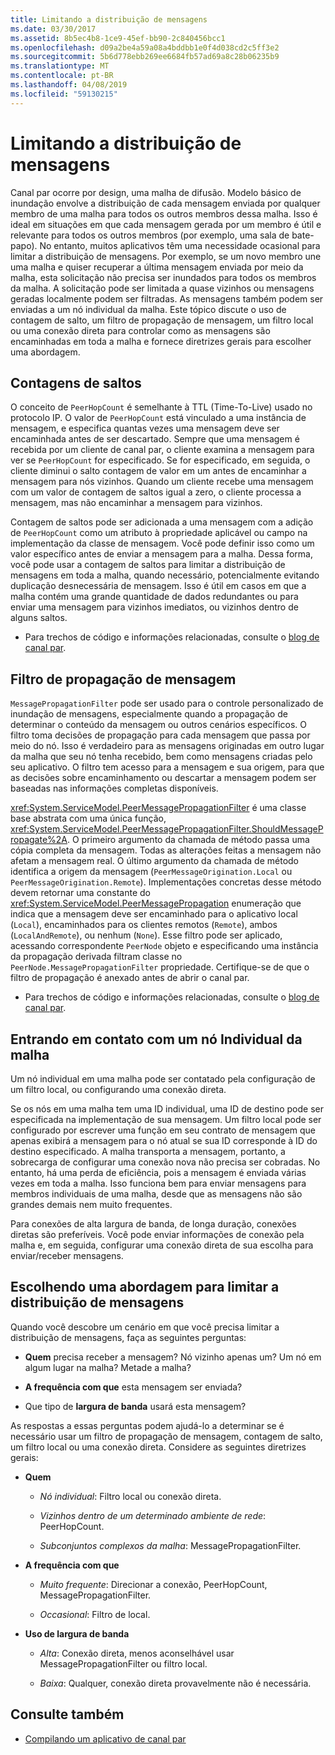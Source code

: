 ```yaml
---
title: Limitando a distribuição de mensagens
ms.date: 03/30/2017
ms.assetid: 8b5ec4b8-1ce9-45ef-bb90-2c840456bcc1
ms.openlocfilehash: d09a2be4a59a08a4bddbb1e0f4d038cd2c5ff3e2
ms.sourcegitcommit: 5b6d778ebb269ee6684fb57ad69a8c28b06235b9
ms.translationtype: MT
ms.contentlocale: pt-BR
ms.lasthandoff: 04/08/2019
ms.locfileid: "59130215"
---
```

# <a name="limiting-message-distribution"></a>Limitando a distribuição de mensagens
Canal par ocorre por design, uma malha de difusão. Modelo básico de inundação envolve a distribuição de cada mensagem enviada por qualquer membro de uma malha para todos os outros membros dessa malha. Isso é ideal em situações em que cada mensagem gerada por um membro é útil e relevante para todos os outros membros (por exemplo, uma sala de bate-papo). No entanto, muitos aplicativos têm uma necessidade ocasional para limitar a distribuição de mensagens. Por exemplo, se um novo membro une uma malha e quiser recuperar a última mensagem enviada por meio da malha, esta solicitação não precisa ser inundados para todos os membros da malha. A solicitação pode ser limitada a quase vizinhos ou mensagens geradas localmente podem ser filtradas. As mensagens também podem ser enviadas a um nó individual da malha. Este tópico discute o uso de contagem de salto, um filtro de propagação de mensagem, um filtro local ou uma conexão direta para controlar como as mensagens são encaminhadas em toda a malha e fornece diretrizes gerais para escolher uma abordagem.  
  
## <a name="hop-counts"></a>Contagens de saltos  
 O conceito de `PeerHopCount` é semelhante à TTL (Time-To-Live) usado no protocolo IP. O valor de `PeerHopCount` está vinculado a uma instância de mensagem, e especifica quantas vezes uma mensagem deve ser encaminhada antes de ser descartado. Sempre que uma mensagem é recebida por um cliente de canal par, o cliente examina a mensagem para ver se `PeerHopCount` for especificado. Se for especificado, em seguida, o cliente diminui o salto contagem de valor em um antes de encaminhar a mensagem para nós vizinhos. Quando um cliente recebe uma mensagem com um valor de contagem de saltos igual a zero, o cliente processa a mensagem, mas não encaminhar a mensagem para vizinhos.  
  
 Contagem de saltos pode ser adicionada a uma mensagem com a adição de `PeerHopCount` como um atributo à propriedade aplicável ou campo na implementação da classe de mensagem. Você pode definir isso como um valor específico antes de enviar a mensagem para a malha. Dessa forma, você pode usar a contagem de saltos para limitar a distribuição de mensagens em toda a malha, quando necessário, potencialmente evitando duplicação desnecessária de mensagem. Isso é útil em casos em que a malha contém uma grande quantidade de dados redundantes ou para enviar uma mensagem para vizinhos imediatos, ou vizinhos dentro de alguns saltos.  
  
-   Para trechos de código e informações relacionadas, consulte o [blog de canal par](https://go.microsoft.com/fwlink/?LinkID=114531).  
  
## <a name="message-propagation-filter"></a>Filtro de propagação de mensagem  
 `MessagePropagationFilter` pode ser usado para o controle personalizado de inundação de mensagens, especialmente quando a propagação de determinar o conteúdo da mensagem ou outros cenários específicos. O filtro toma decisões de propagação para cada mensagem que passa por meio do nó. Isso é verdadeiro para as mensagens originadas em outro lugar da malha que seu nó tenha recebido, bem como mensagens criadas pelo seu aplicativo. O filtro tem acesso para a mensagem e sua origem, para que as decisões sobre encaminhamento ou descartar a mensagem podem ser baseadas nas informações completas disponíveis.  
  
 <xref:System.ServiceModel.PeerMessagePropagationFilter> é uma classe base abstrata com uma única função, <xref:System.ServiceModel.PeerMessagePropagationFilter.ShouldMessagePropagate%2A>. O primeiro argumento da chamada de método passa uma cópia completa da mensagem. Todas as alterações feitas a mensagem não afetam a mensagem real. O último argumento da chamada de método identifica a origem da mensagem (`PeerMessageOrigination.Local` ou `PeerMessageOrigination.Remote`). Implementações concretas desse método devem retornar uma constante do <xref:System.ServiceModel.PeerMessagePropagation> enumeração que indica que a mensagem deve ser encaminhado para o aplicativo local (`Local`), encaminhados para os clientes remotos (`Remote`), ambos (`LocalAndRemote`), ou nenhum (`None`). Esse filtro pode ser aplicado, acessando correspondente `PeerNode` objeto e especificando uma instância da propagação derivada filtram classe no `PeerNode.MessagePropagationFilter` propriedade. Certifique-se de que o filtro de propagação é anexado antes de abrir o canal par.  
  
-   Para trechos de código e informações relacionadas, consulte o [blog de canal par](https://go.microsoft.com/fwlink/?LinkID=114532).  
  
## <a name="contacting-an-individual-node-in-the-mesh"></a>Entrando em contato com um nó Individual da malha  
 Um nó individual em uma malha pode ser contatado pela configuração de um filtro local, ou configurando uma conexão direta.  
  
 Se os nós em uma malha tem uma ID individual, uma ID de destino pode ser especificada na implementação de sua mensagem. Um filtro local pode ser configurado por escrever uma função em seu contrato de mensagem que apenas exibirá a mensagem para o nó atual se sua ID corresponde à ID do destino especificado. A malha transporta a mensagem, portanto, a sobrecarga de configurar uma conexão nova não precisa ser cobradas. No entanto, há uma perda de eficiência, pois a mensagem é enviada várias vezes em toda a malha. Isso funciona bem para enviar mensagens para membros individuais de uma malha, desde que as mensagens não são grandes demais nem muito frequentes.  
  
 Para conexões de alta largura de banda, de longa duração, conexões diretas são preferíveis. Você pode enviar informações de conexão pela malha e, em seguida, configurar uma conexão direta de sua escolha para enviar/receber mensagens.  
  
## <a name="choosing-an-approach-for-limiting-message-distribution"></a>Escolhendo uma abordagem para limitar a distribuição de mensagens  
 Quando você descobre um cenário em que você precisa limitar a distribuição de mensagens, faça as seguintes perguntas:  
  
-   **Quem** precisa receber a mensagem? Nó vizinho apenas um? Um nó em algum lugar na malha? Metade a malha?  
  
-   **A frequência com que** esta mensagem ser enviada?  
  
-   Que tipo de **largura de banda** usará esta mensagem?  
  
 As respostas a essas perguntas podem ajudá-lo a determinar se é necessário usar um filtro de propagação de mensagem, contagem de salto, um filtro local ou uma conexão direta. Considere as seguintes diretrizes gerais:  
  
-   **Quem**  
  
    -   *Nó individual*:  Filtro local ou conexão direta.  
  
    -   *Vizinhos dentro de um determinado ambiente de rede*:  PeerHopCount.  
  
    -   *Subconjuntos complexos da malha*:  MessagePropagationFilter.  
  
-   **A frequência com que**  
  
    -   *Muito frequente*:  Direcionar a conexão, PeerHopCount, MessagePropagationFilter.  
  
    -   *Occasional*:  Filtro de local.  
  
-   **Uso de largura de banda**  
  
    -   *Alta*:  Conexão direta, menos aconselhável usar MessagePropagationFilter ou filtro local.  
  
    -   *Baixa*:  Qualquer, conexão direta provavelmente não é necessária.  
  
## <a name="see-also"></a>Consulte também

- [Compilando um aplicativo de canal par](../../../../docs/framework/wcf/feature-details/building-a-peer-channel-application.md)
